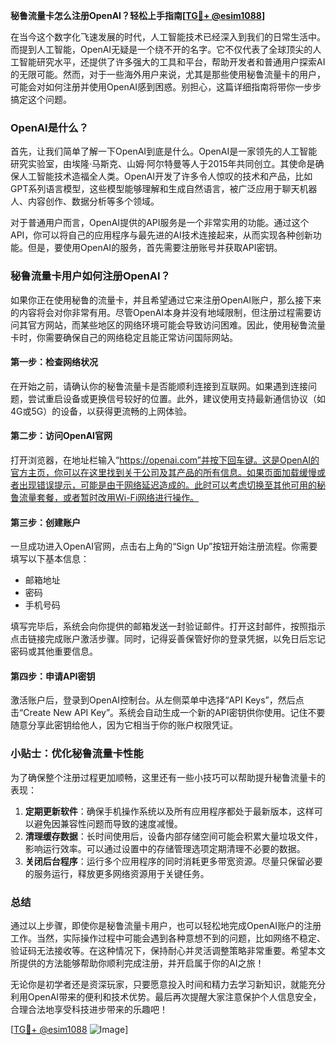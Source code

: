 **秘鲁流量卡怎么注册OpenAI？轻松上手指南[[TG💪+ @esim1088](https://t.me/s/esim1088)]**

在当今这个数字化飞速发展的时代，人工智能技术已经深入到我们的日常生活中。而提到人工智能，OpenAI无疑是一个绕不开的名字。它不仅代表了全球顶尖的人工智能研究水平，还提供了许多强大的工具和平台，帮助开发者和普通用户探索AI的无限可能。然而，对于一些海外用户来说，尤其是那些使用秘鲁流量卡的用户，可能会对如何注册并使用OpenAI感到困惑。别担心，这篇详细指南将带你一步步搞定这个问题。

### OpenAI是什么？

首先，让我们简单了解一下OpenAI到底是什么。OpenAI是一家领先的人工智能研究实验室，由埃隆·马斯克、山姆·阿尔特曼等人于2015年共同创立。其使命是确保人工智能技术造福全人类。OpenAI开发了许多令人惊叹的技术和产品，比如GPT系列语言模型，这些模型能够理解和生成自然语言，被广泛应用于聊天机器人、内容创作、数据分析等多个领域。

对于普通用户而言，OpenAI提供的API服务是一个非常实用的功能。通过这个API，你可以将自己的应用程序与最先进的AI技术连接起来，从而实现各种创新功能。但是，要使用OpenAI的服务，首先需要注册账号并获取API密钥。

### 秘鲁流量卡用户如何注册OpenAI？

如果你正在使用秘鲁的流量卡，并且希望通过它来注册OpenAI账户，那么接下来的内容将会对你非常有用。尽管OpenAI本身并没有地域限制，但注册过程需要访问其官方网站，而某些地区的网络环境可能会导致访问困难。因此，使用秘鲁流量卡时，你需要确保自己的网络稳定且能正常访问国际网站。

#### 第一步：检查网络状况

在开始之前，请确认你的秘鲁流量卡是否能顺利连接到互联网。如果遇到连接问题，尝试重启设备或更换信号较好的位置。此外，建议使用支持最新通信协议（如4G或5G）的设备，以获得更流畅的上网体验。

#### 第二步：访问OpenAI官网

打开浏览器，在地址栏输入“https://openai.com”并按下回车键。这是OpenAI的官方主页，你可以在这里找到关于公司及其产品的所有信息。如果页面加载缓慢或者出现错误提示，可能是由于网络延迟造成的。此时可以考虑切换至其他可用的秘鲁流量套餐，或者暂时改用Wi-Fi网络进行操作。

#### 第三步：创建账户

一旦成功进入OpenAI官网，点击右上角的“Sign Up”按钮开始注册流程。你需要填写以下基本信息：
- 邮箱地址
- 密码
- 手机号码

填写完毕后，系统会向你提供的邮箱发送一封验证邮件。打开这封邮件，按照指示点击链接完成账户激活步骤。同时，记得妥善保管好你的登录凭据，以免日后忘记密码或其他重要信息。

#### 第四步：申请API密钥

激活账户后，登录到OpenAI控制台。从左侧菜单中选择“API Keys”，然后点击“Create New API Key”。系统会自动生成一个新的API密钥供你使用。记住不要随意分享此密钥给他人，因为它相当于你的账户权限凭证。

### 小贴士：优化秘鲁流量卡性能

为了确保整个注册过程更加顺畅，这里还有一些小技巧可以帮助提升秘鲁流量卡的表现：
1. **定期更新软件**：确保手机操作系统以及所有应用程序都处于最新版本，这样可以避免因兼容性问题而导致的速度减慢。
2. **清理缓存数据**：长时间使用后，设备内部存储空间可能会积累大量垃圾文件，影响运行效率。可以通过设置中的存储管理选项定期清理不必要的数据。
3. **关闭后台程序**：运行多个应用程序的同时消耗更多带宽资源。尽量只保留必要的服务运行，释放更多网络资源用于关键任务。

### 总结

通过以上步骤，即使你是秘鲁流量卡用户，也可以轻松地完成OpenAI账户的注册工作。当然，实际操作过程中可能会遇到各种意想不到的问题，比如网络不稳定、验证码无法接收等。在这种情况下，保持耐心并灵活调整策略非常重要。希望本文所提供的方法能够帮助你顺利完成注册，并开启属于你的AI之旅！

无论你是初学者还是资深玩家，只要愿意投入时间和精力去学习新知识，就能充分利用OpenAI带来的便利和技术优势。最后再次提醒大家注意保护个人信息安全，合理合法地享受科技进步带来的乐趣吧！

[[TG💪+ @esim1088](https://t.me/s/esim1088) ![Image](https://i.postimg.cc/4NQfJmqS/Snipaste-2025-05-13-00-14-12.png)]